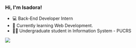 ### Hi, I'm Isadora!

- 💻 Back-End Developer Intern
- 💬 Currently learning Web Development.
- 👩‍💻 Undergraduate student in Information System - PUCRS


<a href="https://www.linkedin.com/in/isadora-ferreira-guerra-648b25239/">
  <img src="https://img.shields.io/badge/linkedin-%230077B5.svg?style=for-the-badge&logo=linkedin&logoColor=white"/>
<a>
